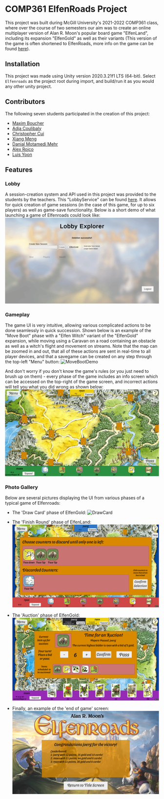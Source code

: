 # COMP361 ElfenRoads Project
This project was built during McGill University's 2021-2022 COMP361 class, where over the course of two semesters our aim was to create an online multiplayer version of Alan R. Moon's popular board game "ElfenLand", including its expansion "ElfenGold" as well as their variants (This version of the game is often shortened to ElfenRoads, more info on the game can be found [here](https://boardgamegeek.com/boardgame/180325/elfenroads)). 
## Installation
This project was made using Unity version 2020.3.21f1 LTS (64-bit). Select `Elfenroads` as the project root during import, and build/run it as you would any other unity project.
## Contributors
The following seven students participated in the creation of this project:
- [Maxim Boucher](https://github.com/Thorzag)
- [Adja Coulibaly](https://github.com/adjabeepboop)
- [Christopher Cui](https://github.com/chriscui47)
- [Xiang Meng](https://github.com/xm2j)
- [Danial Motamedi Mehr](https://github.com/danial23)
- [Alex Rojco](https://github.com/alexrojco)
- [Luis Yoon](https://github.com/Luisy619)

## Features

### Lobby

A session-creation system and API used in this project was provided to the students by the teachers. This "LobbyService" can be found [here](https://github.com/kartoffelquadrat/LobbyService). It allows for quick creation of game sessions (in the case of this game, for up to six players) as well as game-save functionality. Below is a short demo of what launching a game of Elfenroads could look like:
![LobbyDemo](./Images/LobbyDemo.gif)

### Gameplay
The game UI is very intuitive, allowing various complicated actions to be done seamlessly in quick succession. Shown below is an example of the "Move Boot" phase with a "Elfen Witch" variant of the "ElfenGold" expansion, while moving using a Caravan on a road containing an obstacle as well as a witch's flight and movement on streams. Note that the map can be zoomed in and out, that all of these actions are sent in real-time to all player devices, and that a savegame can be created on any step through the top-left "Menu" button:
![MoveBootDemo](./Images/MoveBootDemo.gif)

And don't worry if you don't know the game's rules (or you just need to brush up on them) - every phase of the game includes an info screen which can be accessed on the top-right of the game screen, and incorrect actions will tell you what you did wrong as shown below:
![AlertDemo](./Images/AlertDemo.gif)

### Photo Gallery
Below are several pictures displaying the UI from various phases of a typical game of Elfenroads:

- The 'Draw Card' phase of ElfenGold:
![DrawCard](./Images/DrawCardScreenShot.png)

- The 'Finish Round' phase of ElfenLand:
![DiscardCounter](./Images/DiscardCounterScreenShot.png)

- The 'Auction' phase of ElfenGold:
![Auction](./Images/AuctionScreenShot.png)

- Finally, an example of the 'end of game' screen:
![WinScreen](./Images/WinScreen.png)
